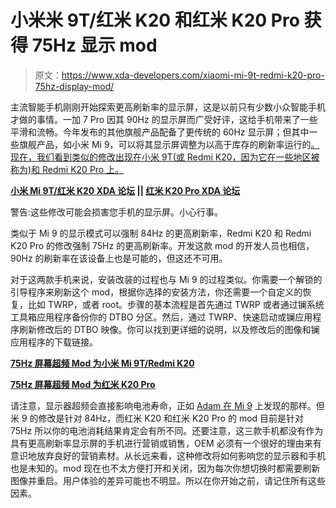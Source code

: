 # 小米米 9T/红米 K20 和红米 K20 Pro 获得 75Hz 显示 mod

> 原文：<https://www.xda-developers.com/xiaomi-mi-9t-redmi-k20-pro-75hz-display-mod/>

主流智能手机刚刚开始探索更高刷新率的显示屏，这是以前只有少数小众智能手机才做的事情。一加 7 Pro 因其 90Hz 的显示屏而广受好评，这给手机带来了一些平滑和流畅。今年发布的其他旗舰产品配备了更传统的 60Hz 显示屏；但其中一些旗舰产品，如小米 Mi 9，可以将其显示屏调整为以高于库存的刷新率运行的[。现在，我们看到类似的修改出现在小米 9T(或 Redmi K20，因为它在一些地区被称为)和 Redmi K20 Pro 上。](https://www.xda-developers.com/xiaomi-mi-9-84hz-mod/)

**[小米 Mi 9T/红米 K20 XDA 论坛](https://forum.xda-developers.com/mi-9t) || [红米 K20 Pro XDA 论坛](https://forum.xda-developers.com/k20-pro)**

警告:这些修改可能会损害您手机的显示屏。小心行事。

类似于 Mi 9 的显示模式可以强制 84Hz 的更高刷新率，Redmi K20 和 Redmi K20 Pro 的修改强制 75Hz 的更高刷新率。开发这款 mod 的开发人员也相信，90Hz 的刷新率在该设备上也是可能的，但这还不可用。

对于这两款手机来说，安装改装的过程也与 Mi 9 的过程类似。你需要一个解锁的引导程序来刷新这个 mod，根据你选择的安装方法，你还需要一个自定义的恢复，比如 TWRP，或者 root。步骤的基本流程是首先通过 TWRP 或者通过镧系统工具箱应用程序备份你的 DTBO 分区。然后，通过 TWRP、快速启动或镧应用程序刷新修改后的 DTBO 映像。你可以找到更详细的说明，以及修改后的图像和镧应用程序的下载链接。

**[75Hz 屏幕超频 Mod 为小米 Mi 9T/Redmi K20](https://forum.xda-developers.com/mi-9t/themes/mod-overclock-screen-to-75hz-refresh-t3951339)**

**[75Hz 屏幕超频 Mod 为红米 K20 Pro](https://forum.xda-developers.com/k20-pro/themes/mod-overclock-screen-to-75hz-refresh-t3951193)**

请注意，显示器超频会直接影响电池寿命，正如 [Adam 在 Mi 9](https://www.xda-developers.com/xiaomi-mi-9-84hz-battery-life/) 上发现的那样。但米 9 的修改是针对 84Hz，而红米 K20 和红米 K20 Pro 的 mod 目前是针对 75Hz 所以你的电池消耗结果肯定会有所不同。还要注意，这三款手机都没有作为具有更高刷新率显示屏的手机进行营销或销售，OEM 必须有一个很好的理由来有意识地放弃良好的营销素材。从长远来看，这种修改将如何影响您的显示器和手机也是未知的。mod 现在也不太方便打开和关闭，因为每次你想切换时都需要刷新图像并重启。用户体验的差异可能也不明显。所以在你开始之前，请记住所有这些因素。